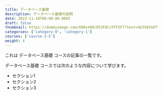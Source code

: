 ```yaml
---
title: データベース基礎
description: データベース基礎の説明
date: 2023-11-18T00:00:00.000Z
draft: false
thumbnail: https://dummyimage.com/600x400/D53F8C/FFF5F7?text=%E3%83%87%E3%83%BC%E3%82%BF%E3%83%99%E3%83%BC%E3%82%B9%E5%9F%BA%E7%A4%8E
categories: ['category-0', 'category-1']
courses: ['course-2-5']
weight: 4
---
```


これは データベース基礎 コースの記事の一覧です。

  データベース基礎 コースでは次のような内容について学びます。

  - セクション1
  - セクション2
  - セクション3